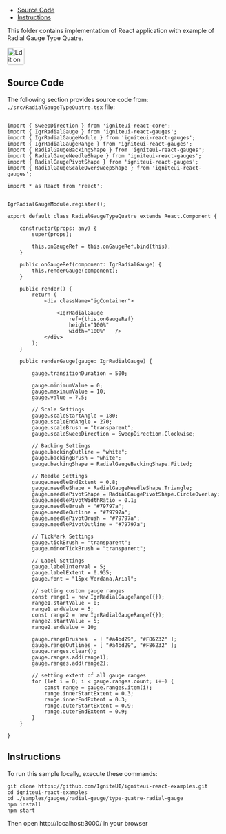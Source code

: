 <!-- NOTE: do not change this file because it will be auto re-generated from template file: -->
<!-- https://github.com/IgniteUI/igniteui-react-examples/tree/master/sample-template-files/ReadMe.md -->

<!-- ## Table of Contents -->
<!-- - [Sample Preview](#Sample-Preview) -->
- [Source Code](#Source-Code)
- [Instructions](#Instructions)

This folder contains implementation of React application with example of Radial Gauge Type Quatre.
<!-- in the Radial Gauge component -->
<!-- [Radial Gauge](https://infragistics.com/Reactsite/components/radial-gauge.html) -->

<html lang="en" xmlns="http://www.w3.org/1999/xhtml">
    <body>
        <a target="_blank" href="https://codesandbox.io/s/github/IgniteUI/igniteui-react-examples/tree/master/samples/gauges/radial-gauge/type-quatre-radial-gauge?fontsize=14&hidenavigation=1&theme=dark&view=preview&file=/src/RadialGaugeTypeQuatre.tsx" rel="noopener noreferrer">
            <img height="40px" style="border-radius: 0.25rem" alt="Edit on CodeSandbox" src="https://static.infragistics.com/xplatform/images/sandbox/code.png"/>
        </a>
        <!-- <a target="_blank"
href="https://codesandbox.io/s/github/IgniteUI/igniteui-react-examples/tree/master/samples/maps/geo-map/binding-csv-points?fontsize=14&hidenavigation=1&theme=dark&view=preview">
            <img alt="Edit Sample" src="https://codesandbox.io/static/img/play-codesandbox.svg"/>
        </a> -->
        <!-- <a target="_blank" style="margin-left: 0.5rem"
href="https://codesandbox.io/embed/github/IgniteUI/igniteui-react-examples/tree/master/samples/gauges/radial-gauge/type-quatre-radial-gauge?fontsize=14&hidenavigation=1&theme=dark&view=preview&file=/src/RadialGaugeTypeQuatre.tsx">
            <img height="40px" style="border-radius: 5px" alt="View on CodeSandbox" src="https://static.infragistics.com/xplatform/images/sandbox/view.png"/>
        </a> -->
        <!-- <a target="_blank"
href="https://codesandbox.io/embed/github/IgniteUI/igniteui-react-examples/tree/master/samples/maps/geo-map/binding-csv-points?fontsize=14&hidenavigation=1&theme=dark&view=preview">
            <img alt="View on CodeSandbox" src="https://static.infragistics.com/xplatform/images/sandbox/view.png"/>
        </a>
https://codesandbox.io/embed/react-treemap-overview-rtb45
https://codesandbox.io/static/img/play-codesandbox.svg
https://codesandbox.io/embed/react-treemap-overview-rtb45?view=browser -->
    </body>
</html>

<!-- ## Sample Preview -->

<!-- <iframe
  src="https://codesandbox.io/embed/github/IgniteUI/igniteui-react-examples/tree/master/samples/gauges/radial-gauge/type-quatre-radial-gauge?fontsize=14&hidenavigation=1&theme=dark&view=preview&file=/src/RadialGaugeTypeQuatre.tsx"
  style="width:100%; height:400px; border:0; border-radius: 4px; overflow:hidden;"
  allow="accelerometer; ambient-light-sensor; camera; encrypted-media; geolocation; gyroscope; hid; microphone; midi; payment; usb; vr"
  sandbox="allow-forms allow-modals allow-popups allow-presentation allow-same-origin allow-scripts"
></iframe> -->

## Source Code

The following section provides source code from:
`./src/RadialGaugeTypeQuatre.tsx` file:

```tsx

import { SweepDirection } from 'igniteui-react-core';
import { IgrRadialGauge } from 'igniteui-react-gauges';
import { IgrRadialGaugeModule } from 'igniteui-react-gauges';
import { IgrRadialGaugeRange } from 'igniteui-react-gauges';
import { RadialGaugeBackingShape } from 'igniteui-react-gauges';
import { RadialGaugeNeedleShape } from 'igniteui-react-gauges';
import { RadialGaugePivotShape } from 'igniteui-react-gauges';
import { RadialGaugeScaleOversweepShape } from 'igniteui-react-gauges';

import * as React from 'react';


IgrRadialGaugeModule.register();

export default class RadialGaugeTypeQuatre extends React.Component {

    constructor(props: any) {
        super(props);

        this.onGaugeRef = this.onGaugeRef.bind(this);
    }

    public onGaugeRef(component: IgrRadialGauge) {
        this.renderGauge(component);
    }

    public render() {
        return (
            <div className="igContainer">

                <IgrRadialGauge
                    ref={this.onGaugeRef}
                    height="100%"
                    width="100%"   />
            </div>
        );
    }

    public renderGauge(gauge: IgrRadialGauge) {

        gauge.transitionDuration = 500;

        gauge.minimumValue = 0;
        gauge.maximumValue = 10;
        gauge.value = 7.5;

        // Scale Settings
        gauge.scaleStartAngle = 180;
        gauge.scaleEndAngle = 270;
        gauge.scaleBrush = "transparent";
        gauge.scaleSweepDirection = SweepDirection.Clockwise;

        // Backing Settings
        gauge.backingOutline = "white";
        gauge.backingBrush = "white";
        gauge.backingShape = RadialGaugeBackingShape.Fitted;

        // Needle Settings
        gauge.needleEndExtent = 0.8;
        gauge.needleShape = RadialGaugeNeedleShape.Triangle;
        gauge.needlePivotShape = RadialGaugePivotShape.CircleOverlay;
        gauge.needlePivotWidthRatio = 0.1;
        gauge.needleBrush = "#79797a";
        gauge.needleOutline = "#79797a";
        gauge.needlePivotBrush = "#79797a";
        gauge.needlePivotOutline = "#79797a";

        // TickMark Settings
        gauge.tickBrush = "transparent";
        gauge.minorTickBrush = "transparent";

        // Label Settings
        gauge.labelInterval = 5;
        gauge.labelExtent = 0.935;
        gauge.font = "15px Verdana,Arial";

        // setting custom gauge ranges
        const range1 = new IgrRadialGaugeRange({});
        range1.startValue = 0;
        range1.endValue = 5;
        const range2 = new IgrRadialGaugeRange({});
        range2.startValue = 5;
        range2.endValue = 10;

        gauge.rangeBrushes  = [ "#a4bd29", "#F86232" ];
        gauge.rangeOutlines = [ "#a4bd29", "#F86232" ];
        gauge.ranges.clear();
        gauge.ranges.add(range1);
        gauge.ranges.add(range2);

        // setting extent of all gauge ranges
        for (let i = 0; i < gauge.ranges.count; i++) {
            const range = gauge.ranges.item(i);
            range.innerStartExtent = 0.3;
            range.innerEndExtent = 0.3;
            range.outerStartExtent = 0.9;
            range.outerEndExtent = 0.9;
        }
    }

}
```

## Instructions
To run this sample locally, execute these commands:

```
git clone https://github.com/IgniteUI/igniteui-react-examples.git
cd igniteui-react-examples
cd ./samples/gauges/radial-gauge/type-quatre-radial-gauge
npm install
npm start

```

Then open http://localhost:3000/ in your browser

